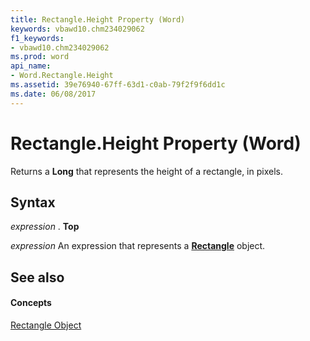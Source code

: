 ```yaml
---
title: Rectangle.Height Property (Word)
keywords: vbawd10.chm234029062
f1_keywords:
- vbawd10.chm234029062
ms.prod: word
api_name:
- Word.Rectangle.Height
ms.assetid: 39e76940-67ff-63d1-c0ab-79f2f9f6dd1c
ms.date: 06/08/2017
---
```



# Rectangle.Height Property (Word)

Returns a  **Long** that represents the height of a rectangle, in pixels.


## Syntax

 _expression_ . **Top**

 _expression_ An expression that represents a **[Rectangle](Word.Rectangle.md)** object.


## See also


#### Concepts


[Rectangle Object](Word.Rectangle.md)

